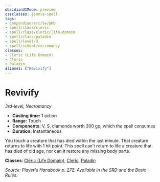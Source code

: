 ```yaml
---
obsidianUIMode: preview
cssclasses: json5e-spell
tags:
- compendium/src/5e/phb
- spell/class/cleric
- spell/class/cleric/life-domain
- spell/class/paladin
- spell/level/3
- spell/school/necromancy
classes:
- Cleric (Life Domain)
- Cleric
- Paladin
aliases: ["Revivify"]
---
```

# Revivify
*3rd-level, Necromancy*  

- **Casting time:** 1 action
- **Range:** Touch
- **Components:** V, S, diamonds worth 300 gp, which the spell consumes
- **Duration:** Instantaneous

You touch a creature that has died within the last minute. That creature returns to life with 1 hit point. This spell can't return to life a creature that has died of old age, nor can it restore any missing body parts.

**Classes**: [Cleric (Life Domain)](/3-Mechanics/CLI/classes/cleric-life-domain.md), [Cleric](/3-Mechanics/CLI/classes/cleric.md), [Paladin](/3-Mechanics/CLI/classes/paladin.md)

*Source: Player's Handbook p. 272. Available in the SRD and the Basic Rules.*